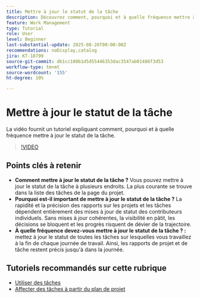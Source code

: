 ```yaml
---
title: Mettre à jour le statut de la tâche
description: Découvrez comment, pourquoi et à quelle fréquence mettre à jour le statut de la tâche.
feature: Work Management
type: Tutorial
role: User
level: Beginner
last-substantial-update: 2025-08-26T00:00:00Z
recommendations: noDisplay,catalog
jira: KT-18799
source-git-commit: db1cc100b1d5d55446353dac3547ab01486f3d53
workflow-type: tm+mt
source-wordcount: '155'
ht-degree: 10%

---
```


# Mettre à jour le statut de la tâche

La vidéo fournit un tutoriel expliquant comment, pourquoi et à quelle fréquence mettre à jour le statut de la tâche.

>[!VIDEO](https://video.tv.adobe.com/v/3471167/?quality=12&learn=on&enablevpops)

## Points clés à retenir

* **Comment mettre à jour le statut de la tâche ?** Vous pouvez mettre à jour le statut de la tâche à plusieurs endroits. La plus courante se trouve dans la liste des tâches de la page du projet.
* **Pourquoi est-il important de mettre à jour le statut de la tâche ?** La rapidité et la précision des rapports sur les projets et les tâches dépendent entièrement des mises à jour de statut des contributeurs individuels. Sans mises à jour cohérentes, la visibilité en pâtit, les décisions se bloquent et les progrès risquent de dévier de la trajectoire.
* **À quelle fréquence devez-vous mettre à jour le statut de la tâche ? :** mettez à jour le statut de toutes les tâches sur lesquelles vous travaillez à la fin de chaque journée de travail. Ainsi, les rapports de projet et de tâche restent précis jusqu&#39;à dans la journée.


## Tutoriels recommandés sur cette rubrique

* [Utiliser des tâches](/help/manage-work/tasks/work-with-tasks.md)
* [Affecter des tâches à partir du plan de projet](/help/manage-work/tasks/assign-tasks-from-the-project-plan.md)

